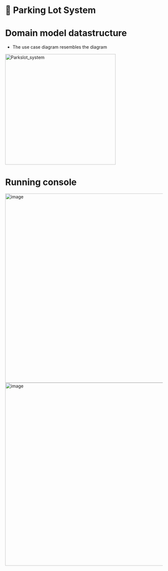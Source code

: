 # 🚗 Parking Lot System

# Domain model datastructure
  - The use case diagram resembles the diagram

<img width="353" alt="Parkslot_system" src="https://github.com/user-attachments/assets/9d960c7b-c06d-47c4-aff8-1d3b26983f89" />

# Running console
<img width="604" alt="image" src="https://github.com/user-attachments/assets/6761143d-d620-45f6-9de5-a532c6f4b915" />

<img width="584" alt="image" src="https://github.com/user-attachments/assets/0bfe1128-63c3-44d7-a3a1-dba1dc243a8c" />



